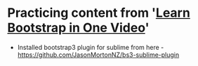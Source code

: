 # Practicing content from '[Learn Bootstrap in One Video](https://www.youtube.com/watch?v=gqOEoUR5RHg)'

* Installed bootstrap3 plugin for sublime from here - https://github.com/JasonMortonNZ/bs3-sublime-plugin